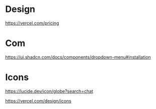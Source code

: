 # Design 

https://vercel.com/pricing


# Com

https://ui.shadcn.com/docs/components/dropdown-menu#installation


# Icons 

https://lucide.dev/icon/globe?search=chat


https://vercel.com/design/icons